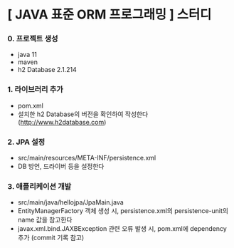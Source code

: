 # [ JAVA 표준 ORM 프로그래밍 ] 스터디

### 0. 프로젝트 생성
- java 11
- maven
- h2 Database 2.1.214

### 1. 라이브러리 추가
- pom.xml
- 설치한 h2 Database의 버전을 확인하여 작성한다 (http://www.h2database.com)

### 2. JPA 설정
- src/main/resources/META-INF/persistence.xml
- DB 방언, 드라이버 등을 설정한다

### 3. 애플리케이션 개발
- src/main/java/hellojpa/JpaMain.java
- EntityManagerFactory 객체 생성 시, persistence.xml의 persistence-unit의 name 값을 참고한다
- ﻿javax.xml.bind.JAXBException 관련 오류 발생 시, pom.xml에 dependency 추가 (commit 기록 참고)
  
